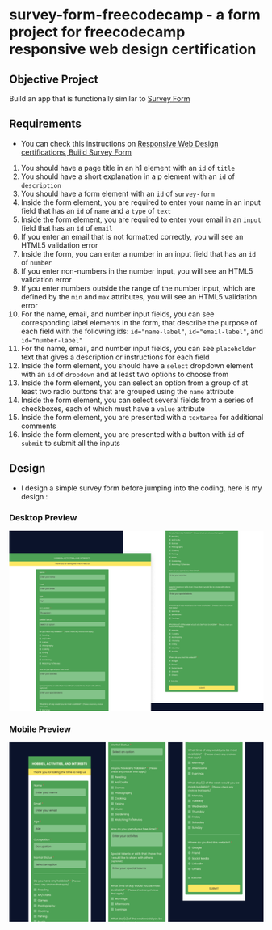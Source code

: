 # survey-form-freecodecamp - a form project for freecodecamp responsive web design certification

## Objective Project 
Build an app that is functionally similar to [Survey Form](https://survey-form.freecodecamp.rocks)

## Requirements
- You can check this instructions on [Responsive Web Design certifications, Buiild Survey Form](https://www.freecodecamp.org/learn/2022/responsive-web-design/build-a-survey-form-project/build-a-survey-form)

1. You should have a page title in an h1 element with an `id` of `title`
2. You should have a short explanation in a p element with an `id` of `description`
3. You should have a form element with an `id` of `survey-form`
4. Inside the form element, you are required to enter your name in an input field that has an `id` of `name` and a `type` of `text`
5. Inside the form element, you are required to enter your email in an `input` field that has an `id` of `email`
6. If you enter an email that is not formatted correctly, you will see an HTML5 validation error
7. Inside the form, you can enter a number in an input field that has an `id` of `number`
8. If you enter non-numbers in the number input, you will see an HTML5 validation error
9. If you enter numbers outside the range of the number input, which are defined by the `min` and `max` attributes, you will see an HTML5 validation error
10. For the name, email, and number input fields, you can see corresponding label elements in the form, that describe the purpose of each field with the following ids: `id="name-label"`, `id="email-label"`, and `id="number-label"`
11. For the name, email, and number input fields, you can see `placeholder` text that gives a description or instructions for each field
12. Inside the form element, you should have a `select` dropdown element with an `id` of `dropdown` and at least two options to choose from
13. Inside the form element, you can select an option from a group of at least two radio buttons that are grouped using the `name` attribute
14. Inside the form element, you can select several fields from a series of checkboxes, each of which must have a `value` attribute
15. Inside the form element, you are presented with a `textarea` for additional comments
16. Inside the form element, you are presented with a button with `id` of `submit` to submit all the inputs

## Design
- I design a simple survey form before jumping into the coding, here is my design :

### Desktop Preview
![Design preview for the Survey Form for freeCodeCamp Responsive Web Design certification](./design/preview-desktop.png)

### Mobile Preview
![Design preview for the Survey Form for freeCodeCamp Responsive Web Design certification](./design/preview-mobile.png)
